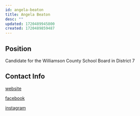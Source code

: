 ```yaml
---
id: angela-beaton
title: Angela Beaton
desc: ""
updated: 1720489945800
created: 1720489859487
---
```


## Position

Candidate for the Williamson County School Board in District 7

## Contact Info

[website](https://angelabeaton.com/)

[facebook](https://www.facebook.com/profile.php?id=61554131083066)

[instagram](https://www.instagram.com/angelabeatoncampaign/)

